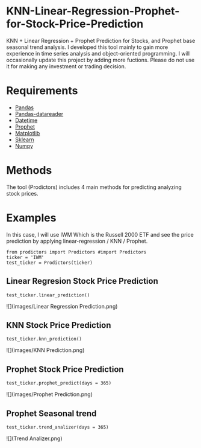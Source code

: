 # KNN-Linear-Regression-Prophet-for-Stock-Price-Prediction
KNN + Linear Regression + Prophet Prediction for Stocks, and Prophet base seasonal trend analysis. 
I developed this tool mainly to gain more experience in time series analysis and object-oriented programming. I will occasionally update this project by adding more fuctions. Please do not use it for making any investment or trading decision. 
# Requirements
* [Pandas](https://pandas.pydata.org)
* [Pandas-datareader](https://pandas-datareader.readthedocs.io/en/latest)
* [Datetime](https://docs.python.org/3/library/datetime.html)
* [Prophet](https://facebook.github.io/prophet/docs/installation.html#installation-in-python)
* [Matplotlib](https://matplotlib.org/stable/users/index.html)
* [Sklearn](https://scikit-learn.org/stable/user_guide.html)
* [Numpy](https://numpy.org/doc/stable/)
# Methods
The tool (Prodictors) includes 4 main methods for predicting analyzing stock prices. 
# Examples
In this case, I will use IWM Which is the Russell 2000 ETF and see the price prediction by applying linear-regression / KNN / Prophet. 
```
from prodictors import Prodictors #import Prodictors
ticker = 'IWM'
test_ticker = Prodictors(ticker)
```

## Linear Regresion Stock Price Prediction
```
test_ticker.linear_prediction() 
```
![](images/Linear Regression Prediction.png)

## KNN Stock Price Prediction
```
test_ticker.knn_prediction()
```
![](images/KNN Prediction.png)

## Prophet Stock Price Prediction
```
test_ticker.prophet_predict(days = 365)
```
![](images/Prophet Prediction.png)

## Prophet Seasonal trend
```
test_ticker.trend_analizer(days = 365)
```
![](Trend Analizer.png)

